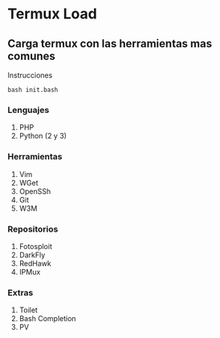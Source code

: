 # Termux Load
## Carga termux con las herramientas mas comunes

Instrucciones

```
bash init.bash
```

### Lenguajes
1. PHP
2. Python (2 y 3)

### Herramientas
1. Vim
2. WGet
3. OpenSSh
4. Git
5. W3M

### Repositorios
1. Fotosploit
2. DarkFly
3. RedHawk
4. IPMux

### Extras 
1. Toilet
2. Bash Completion
3. PV
